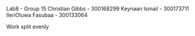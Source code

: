 Lab8 - Group 15
Christian Gibbs - 300168299
Keynaan Ismail - 300173711
IleriOluwa Fasubaa - 300133064

Work split evenly